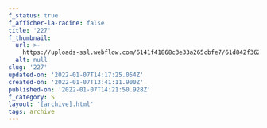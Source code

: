 ```yaml
---
f_status: true
f_afficher-la-racine: false
title: '227'
f_thumbnail:
  url: >-
    https://uploads-ssl.webflow.com/6141f41868c3e33a265cbfe7/61d842f3625b6472cd45bd9f_227.jpg
  alt: null
slug: '227'
updated-on: '2022-01-07T14:17:25.054Z'
created-on: '2022-01-07T13:41:11.900Z'
published-on: '2022-01-07T14:21:50.928Z'
f_category: S
layout: '[archive].html'
tags: archive
---
```



